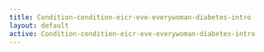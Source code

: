 ```yaml
---
title: Condition-condition-eicr-eve-everywoman-diabetes-intro
layout: default
active: Condition-condition-eicr-eve-everywoman-diabetes-intro
---
```


